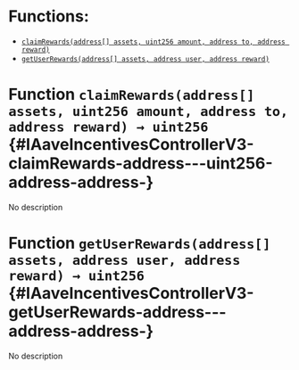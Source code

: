 

# Functions:
- [`claimRewards(address[] assets, uint256 amount, address to, address reward)`](#IAaveIncentivesControllerV3-claimRewards-address---uint256-address-address-)
- [`getUserRewards(address[] assets, address user, address reward)`](#IAaveIncentivesControllerV3-getUserRewards-address---address-address-)



# Function `claimRewards(address[] assets, uint256 amount, address to, address reward) → uint256` {#IAaveIncentivesControllerV3-claimRewards-address---uint256-address-address-}
No description




# Function `getUserRewards(address[] assets, address user, address reward) → uint256` {#IAaveIncentivesControllerV3-getUserRewards-address---address-address-}
No description




